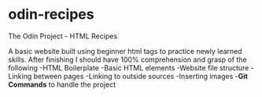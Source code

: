 # odin-recipes
The Odin Project - HTML Recipes

A basic website built using beginner html tags to practice newly learned skills. After finishing I should have 100% comprehension and grasp of the following
-HTML Boilerplate
-Basic HTML elements
-Website file structure
-Linking between pages
-Linking to outside sources
-Inserting images
-**Git Commands** to handle the project